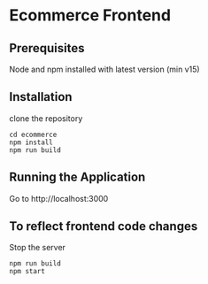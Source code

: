 # Ecommerce Frontend

## Prerequisites

Node and npm installed with latest version (min v15)


## Installation

clone the repository

```
cd ecommerce
npm install
npm run build
```


## Running the Application

Go to http://localhost:3000


## To reflect frontend code changes
Stop the server
```
npm run build
npm start
```

